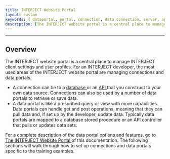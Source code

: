 ```yaml
---
title: INTERJECT Website Portal
layout: custom
keywords: [ dataportal, portal, connection, data connection, server, api]
description: [The INTERJECT website portal is a central place to manage INTERJECT client settings and user profiles. For an INTERJECT developer, the most used areas of the INTERJECT website portal are managing connections and data portals. ]
---
```

* * *

##  **Overview**

The INTERJECT website portal is a central place to manage INTERJECT client settings and user profiles. For an INTERJECT developer, the most used areas of the INTERJECT website portal are managing connections and data portals. 

  * A connection can be to a [ database ](wPortal/L-Database-Connection_136249415.html) or an [ API ](wPortal/L-API-Connection_136249415.html) that you construct to your own data source. Connections can also be used by a number of data portals to retrieve or save data. 
  * A data portal is like a prescribed query or view with more capabilities. Data portals can handle get and post operations, meaning that they can pull data and, if set up by the developer, update data. Typically data portals are mapped to a database stored procedure or an API controller that pulls or updates data sets. 



For a complete description of the data portal options and features, go to [ The INTERJECT Website Portal ](/wPortal/The-INTERJECT-Website-Portal_324665355.html) of this documentation. The following sections will walk through how to set up connections and data portals specific to the training examples. 
